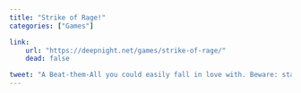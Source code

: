 ```yaml
---
title: "Strike of Rage!"
categories: ["Games"]

link:
    url: "https://deepnight.net/games/strike-of-rage/"
    dead: false

tweet: "A Beat-them-All you could easily fall in love with. Beware: stage 4 is hardcore!"
---
```


